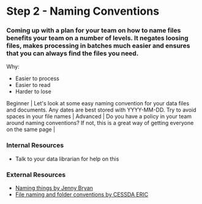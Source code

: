 # Step 2 - Naming Conventions

### Coming up with a plan for your team on how to name files benefits your team on a number of levels. It negates loosing files, makes processing in batches much easier and ensures that you can always find the files you need.

Why:
* Easier to process
* Easier to read
* Harder to lose

Beginner | Let's look at some easy naming convention for your data files and documents. Any dates are best stored with YYYY-MM-DD. Try to avoid spaces in your file names |
Advanced | Do you have a policy in your team around naming conventions? If not, this is a great way of getting everyone on the same page |


### Internal Resources
* Talk to your data librarian for help on this

### External Resources
* [Naming things by Jenny Bryan](https://speakerdeck.com/jennybc/how-to-name-files)
* [File naming and folder conventions by CESSDA ERIC](https://www.cessda.eu/Training/Training-Resources/Library/Data-Management-Expert-Guide/2.-Organise-Document/File-naming-and-folder-structure)

